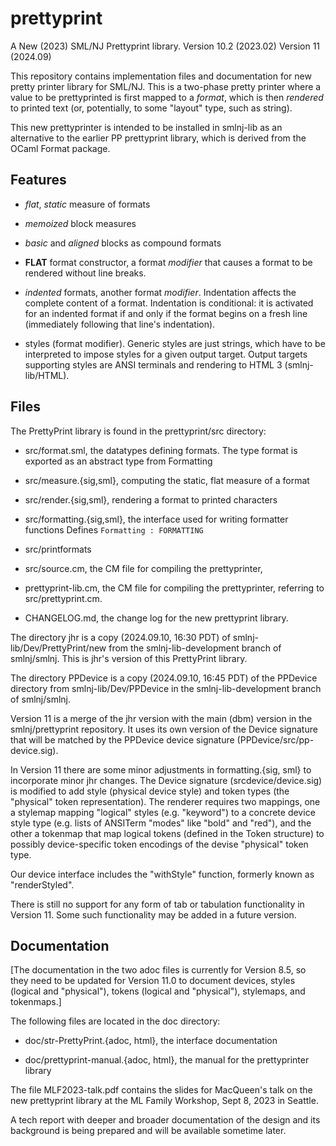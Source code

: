 # prettyprint
A New (2023) SML/NJ Prettyprint library.
Version 10.2 (2023.02)
Version 11 (2024.09)

This repository contains implementation files and documentation for new pretty printer
library for SML/NJ. This is a two-phase pretty printer where a value to be prettyprinted
is first mapped to a _format_, which is then _rendered_ to printed text (or, potentially,
to some "layout" type, such as string).

This new prettyprinter is intended to be installed in smlnj-lib as an
alternative to the earlier PP prettyprint library, which is derived
from the OCaml Format package.

## Features

- _flat_, _static_ measure of formats

- _memoized_ block measures

- _basic_ and _aligned_ blocks as compound formats

- **FLAT** format constructor, a format _modifier_ that causes a
  format to be rendered without line breaks.

- _indented_ formats, another format _modifier_.
  Indentation affects the complete content of a format.
  Indentation is conditional: it is activated for an indented format if and only if the
  format begins on a fresh line (immediately following that line's indentation).

- styles (format modifier).
  Generic styles are just strings, which have to be interpreted to
  impose styles for a given output target.
  Output targets supporting styles are ANSI terminals and rendering to HTML 3 (smlnj-lib/HTML).

## Files

The PrettyPrint library is found in the prettyprint/src directory:

- src/format.sml, the datatypes defining formats. The type format is exported as
  an abstract type from Formatting

- src/measure.{sig,sml}, computing the static, flat measure of a format

- src/render.{sig,sml}, rendering a format to printed characters

- src/formatting.{sig,sml}, the interface used for writing formatter functions
    Defines `Formatting : FORMATTING`

- src/printformats

- src/source.cm, the CM file for compiling the prettyprinter,

- prettyprint-lib.cm, the CM file for compiling the prettyprinter,
  referring to src/prettyprint.cm.

- CHANGELOG.md, the change log for the new prettyprint library.

The directory jhr is a copy (2024.09.10, 16:30 PDT) of smlnj-lib/Dev/PrettyPrint/new from
the smlnj-lib-development branch of smlnj/smlnj. This is jhr's version of this PrettyPrint
library.

The directory PPDevice is a copy (2024.09.10, 16:45 PDT) of the PPDevice directory
from smlnj-lib/Dev/PPDevice in the smlnj-lib-development branch of smlnj/smlnj.

Version 11 is a merge of the jhr version with the main (dbm) version in the
smlnj/prettyprint repository. It uses its own version of the Device signature that will be
matched by the PPDevice device signature (PPDevice/src/pp-device.sig).

In Version 11 there are some minor adjustments in formatting.{sig, sml} to incorporate
minor jhr changes. The Device signature (srcdevice/device.sig) is modified to add style
(physical device style) and token types (the "physical" token representation).  The
renderer requires two mappings, one a stylemap mapping "logical" styles (e.g. "keyword")
to a concrete device style type (e.g. lists of ANSITerm "modes" like "bold" and "red"),
and the other a tokenmap that map logical tokens (defined in the Token structure) to
possibly device-specific token encodings of the devise "physical" token type.

Our device interface includes the "withStyle" function, formerly
known as "renderStyled".

There is still no support for any form of tab or tabulation functionality in Version 11.
Some such functionality may be added in a future version.

## Documentation

[The documentation in the two adoc files is currently for Version 8.5,
so they need to be updated for Version 11.0 to document devices, styles (logical and
"physical"), tokens (logical and "physical"), stylemaps, and tokenmaps.]

The following files are located in the doc directory:
- doc/str-PrettyPrint.{adoc, html}, the interface documentation

- doc/prettyprint-manual.{adoc, html}, the manual for the prettyprinter library

The file MLF2023-talk.pdf contains the slides for MacQueen's talk on
the new prettyprint library at the ML Family Workshop, Sept 8, 2023 in
Seattle.

A tech report with deeper and broader documentation of the design and its
background is being prepared and will be available sometime later.
